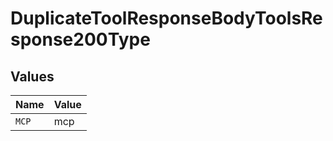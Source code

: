 # DuplicateToolResponseBodyToolsResponse200Type


## Values

| Name  | Value |
| ----- | ----- |
| `MCP` | mcp   |